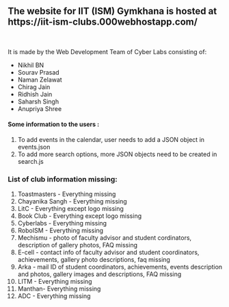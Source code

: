 <h2>The website for IIT (ISM) Gymkhana is hosted at <br> https://iit-ism-clubs.000webhostapp.com/ </h2>
<br>
<p>
  It is made by the Web Development Team of Cyber Labs consisting of: <br>
  <ul>
   <li> Nikhil BN</li>
   <li>Sourav Prasad</li>
   <li>Naman Zelawat</li>
   <li>Chirag Jain</li>
   <li>Ridhish Jain</li>
   <li>Saharsh Singh</li>
   <li>Anupriya Shree</li>
    </ul>
    
 </p>
 <p> <h4> Some information to the users : <br> </h4>
 <ol>
  <li> To add events in the calendar, user needs to add a JSON object in events.json </li>
  <li> To add more search options, more JSON objects need to be created in search.js </li>
  </ol>
  </p>

<p>  <h3>List of club information missing: <br> </h3>
<ol>
<li> Toastmasters - Everything missing </li>
<li> Chayanika Sangh - Everything missing </li>
<li> LitC - Everything except logo missing </li>
<li> Book Club - Everything except logo missing </li>
<li> Cyberlabs - Everything missing </li>
<li> RoboISM - Everything missing </li>
<li> Mechismu - photo of faculty advisor and student cordinators, description of gallery photos, FAQ missing </li>
<li> E-cell - contact info of faculty advisor and student coordinators, achievements, gallery photo descriptions, faq missing </li>
<li> Arka - mail ID of student coordinators, achievements, events description and photos, gallery images and descriptions, FAQ missing </li>
<li> LITM - Everything missing</li>
<li> Manthan- Everything missing</li>
<li> ADC - Everything missing</li>


</ol>
</p>

